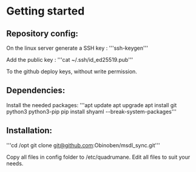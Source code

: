 # Getting started
## Repository config:

On the linux server generate a SSH key :
    '''ssh-keygen'''

Add the public key :
  '''cat ~/.ssh/id_ed25519.pub'''

To the github deploy keys, without write permission.

## Dependencies:

Install the needed packages:
  '''apt update
  apt upgrade
  apt install git python3 python3-pip
  pip install shyaml --break-system-packages'''

## Installation:

  '''cd /opt
  git clone git@github.com:Obinoben/msdl_sync.git'''

Copy all files in config folder to /etc/quadrumane.
Edit all files to suit your needs.
